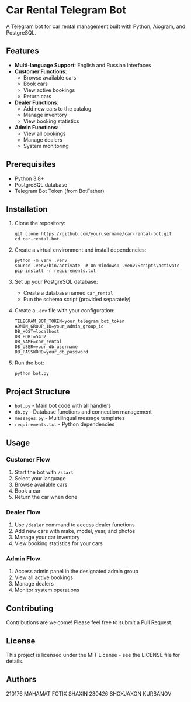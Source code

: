 # Car Rental Telegram Bot

A Telegram bot for car rental management built with Python, Aiogram, and PostgreSQL.

## Features

- **Multi-language Support**: English and Russian interfaces
- **Customer Functions**:
  - Browse available cars
  - Book cars
  - View active bookings
  - Return cars
- **Dealer Functions**:
  - Add new cars to the catalog
  - Manage inventory
  - View booking statistics
- **Admin Functions**:
  - View all bookings
  - Manage dealers
  - System monitoring

## Prerequisites

- Python 3.8+
- PostgreSQL database
- Telegram Bot Token (from BotFather)

## Installation

1. Clone the repository:
   ```
   git clone https://github.com/yourusername/car-rental-bot.git
   cd car-rental-bot
   ```

2. Create a virtual environment and install dependencies:
   ```
   python -m venv .venv
   source .venv/bin/activate  # On Windows: .venv\Scripts\activate
   pip install -r requirements.txt
   ```

3. Set up your PostgreSQL database:
   - Create a database named `car_rental`
   - Run the schema script (provided separately)

4. Create a `.env` file with your configuration:
   ```
   TELEGRAM_BOT_TOKEN=your_telegram_bot_token
   ADMIN_GROUP_ID=your_admin_group_id
   DB_HOST=localhost
   DB_PORT=5432
   DB_NAME=car_rental
   DB_USER=your_db_username
   DB_PASSWORD=your_db_password
   ```

5. Run the bot:
   ```
   python bot.py
   ```

## Project Structure

- `bot.py` - Main bot code with all handlers
- `db.py` - Database functions and connection management
- `messages.py` - Multilingual message templates
- `requirements.txt` - Python dependencies

## Usage

### Customer Flow

1. Start the bot with `/start`
2. Select your language
3. Browse available cars
4. Book a car
5. Return the car when done

### Dealer Flow

1. Use `/dealer` command to access dealer functions
2. Add new cars with make, model, year, and photos
3. Manage your car inventory
4. View booking statistics for your cars

### Admin Flow

1. Access admin panel in the designated admin group
2. View all active bookings
3. Manage dealers
4. Monitor system operations

## Contributing

Contributions are welcome! Please feel free to submit a Pull Request.

## License

This project is licensed under the MIT License - see the LICENSE file for details. 

## Authors 

210176 MAHAMAT FOTIX SHAXIN 
230426 SHOXJAXON KURBANOV
